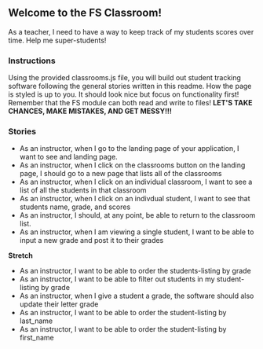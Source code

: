 ## Welcome to the FS Classroom\!

As a teacher, I need to have a way to keep track of my students scores over time. Help me super-students!

### Instructions
Using the provided classrooms.js file, you will build out student tracking software following the general stories written in this readme. How the page is styled is up to you. It should look nice but focus on functionality first! Remember that the FS module can both read and write to files! **LET'S TAKE CHANCES, MAKE MISTAKES, AND GET MESSY!!!**

### Stories
* As an instructor, when I go to the landing page of your application, I want to see and landing page.
* As an instructor, when I click on the classrooms button on the landing page, I should go to a new page that lists all of the classrooms
* As an instructor, when I click on an individual classroom, I want to see a list of all the students in that classroom
* As an instructor, when I click on an indivdual student, I want to see that students name, grade, and scores
* As an instructor, I should, at any point, be able to return to the classroom list.
* As an instructor, when I am viewing a single student, I want to be able to input a new grade and post it to their grades

**Stretch**

* As an instructor, I want to be able to order the students-listing by grade
* As an instructor, I want to be able to filter out students in my student-listing by grade
* As an instructor, when I give a student a grade, the software should also update their letter grade
* As an instructor, I want to be able to order the student-listing by last_name
* As an instructor, I want to be able to order the student-listing by first_name

